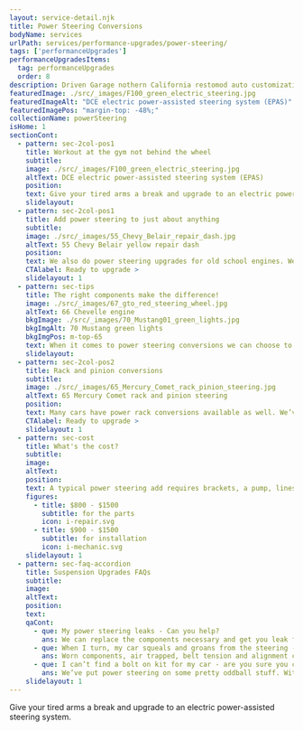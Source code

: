 ```yaml
---
layout: service-detail.njk
title: Power Steering Conversions
bodyName: services
urlPath: services/performance-upgrades/power-steering/
tags: ['performanceUpgrades']
performanceUpgradesItems:
  tag: performanceUpgrades
  order: 8
description: Driven Garage nothern California restomod auto customization and repair shop
featuredImage: ./src/_images/F100_green_electric_steering.jpg
featuredImageAlt: "DCE electric power-assisted steering system (EPAS)"
featuredImagePos: "margin-top: -48%;"
collectionName: powerSteering
isHome: 1
sectionCont:
  - pattern: sec-2col-pos1
    title: Workout at the gym not behind the wheel
    subtitle: 
    image: ./src/_images/F100_green_electric_steering.jpg
    altText: DCE electric power-assisted steering system (EPAS)
    position: 
    text: Give your tired arms a break and upgrade to an electric power-assisted steering system (EPAS). The power-assist integrates into your classic car’s steering system to reduce the effort to turn the wheel. It makes turning a breeze without ruining your ride’s look with ugly components.
    slidelayout:
  - pattern: sec-2col-pos1
    title: Add power steering to just about anything
    subtitle: 
    image: ./src/_images/55_Chevy_Belair_repair_dash.jpg
    altText: 55 Chevy Belair yellow repair dash
    position: 
    text: We also do power steering upgrades for old school engines. We can find all the parts for the conversion including the pump, brackets, pulley, steering box and hoses. Depending on the application it may be easier to try electric power steering.
    CTAlabel: Ready to upgrade >
    slidelayout: 1
  - pattern: sec-tips
    title: The right components make the difference!
    image: ./src/_images/67_gto_red_steering_wheel.jpg
    altText: 66 Chevelle engine
    bkgImage: ./src/_images/70_Mustang01_green_lights.jpg
    bkgImgAlt: 70 Mustang green lights
    bkgImgPos: m-top-65
    text: When it comes to power steering conversions we can choose to add stock components, or upgrade. Upgrades from reputable companies are usually the best choice if available to fit your ride. These companies have taken the time, and engineering to create systems that use newer components to get your car steering easier. Quicker ratio steering boxes that don’t use antiquated parts, and pumps that are made with all new components.
    slidelayout:
  - pattern: sec-2col-pos2
    title: Rack and pinion conversions
    subtitle: 
    image: ./src/_images/65_Mercury_Comet_rack_pinion_steering.jpg
    altText: 65 Mercury Comet rack and pinion steering
    position: 
    text: Many cars have power rack conversions available as well. We’ve installed a bunch of these and they are great. We’ll source the best option for your car and get you steering easy. Sometimes for a rack conversion we’ll also need to do a  front suspension upgrade to make it happen - but either way, we can handle it.
    CTAlabel: Ready to upgrade >
    slidelayout: 1
  - pattern: sec-cost
    title: What's the cost?
    subtitle: 
    image:
    altText:
    position:
    text: A typical power steering add requires brackets, a pump, lines and a gear and pitman arm.
    figures:
      - title: $800 - $1500
        subtitle: for the parts
        icon: i-repair.svg
      - title: $900 - $1500
        subtitle: for installation
        icon: i-mechanic.svg
    slidelayout: 1
  - pattern: sec-faq-accordion
    title: Suspension Upgrades FAQs
    subtitle: 
    image: 
    altText: 
    position: 
    text: 
    qaCont:
      - que: My power steering leaks - Can you help?
        ans: We can replace the components necessary and get you leak free no problemo!
      - que: When I turn, my car squeals and groans from the steering - can this be fixed?
        ans: Worn components, air trapped, belt tension and alignment can be causing this - whatever the issue is we can handle it.
      - que: I can’t find a bolt on kit for my car - are you sure you can do this?
        ans: We’ve put power steering on some pretty oddball stuff. With some engineering we can make it happen.
    slidelayout: 1
---
```


Give your tired arms a break and upgrade to an electric power-assisted steering system.